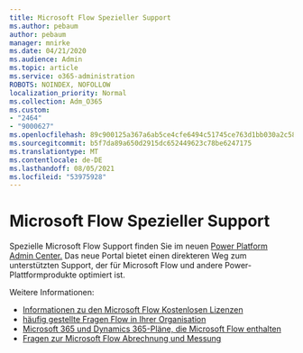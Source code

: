 ```yaml
---
title: Microsoft Flow Spezieller Support
ms.author: pebaum
author: pebaum
manager: mnirke
ms.date: 04/21/2020
ms.audience: Admin
ms.topic: article
ms.service: o365-administration
ROBOTS: NOINDEX, NOFOLLOW
localization_priority: Normal
ms.collection: Adm_O365
ms.custom:
- "2464"
- "9000627"
ms.openlocfilehash: 89c900125a367a6ab5ce4cfe6494c51745ce763d1bb030a2c589a906525f21de
ms.sourcegitcommit: b5f7da89a650d2915dc652449623c78be6247175
ms.translationtype: MT
ms.contentlocale: de-DE
ms.lasthandoff: 08/05/2021
ms.locfileid: "53975928"
---
```

# <a name="microsoft-flow-specialized-support"></a>Microsoft Flow Spezieller Support

Spezielle Microsoft Flow Support finden Sie im neuen [Power Platform Admin Center.](https://aka.ms/flowadminsupport) Das neue Portal bietet einen direkteren Weg zum unterstützten Support, der für Microsoft Flow und andere Power-Plattformprodukte optimiert ist.

Weitere Informationen:
- [Informationen zu den Microsoft Flow Kostenlosen Lizenzen](https://go.microsoft.com/fwlink/?linkid=2095610)
- [häufig gestellte Fragen Flow in Ihrer Organisation](https://go.microsoft.com/fwlink/?linkid=2072608)
- [Microsoft 365 und Dynamics 365-Pläne, die Microsoft Flow enthalten](https://go.microsoft.com/fwlink/?linkid=2072406)
- [Fragen zur Microsoft Flow Abrechnung und Messung](https://go.microsoft.com/fwlink/?linkid=2072612)